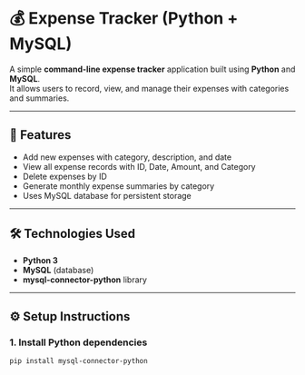 # 💰 Expense Tracker (Python + MySQL)

A simple **command-line expense tracker** application built using **Python** and **MySQL**.  
It allows users to record, view, and manage their expenses with categories and summaries.

---

## 🚀 Features
- Add new expenses with category, description, and date
- View all expense records with ID, Date, Amount, and Category
- Delete expenses by ID
- Generate monthly expense summaries by category
- Uses MySQL database for persistent storage

---

## 🛠️ Technologies Used
- **Python 3**
- **MySQL** (database)
- **mysql-connector-python** library

---

## ⚙️ Setup Instructions

### 1. Install Python dependencies
```bash
pip install mysql-connector-python
